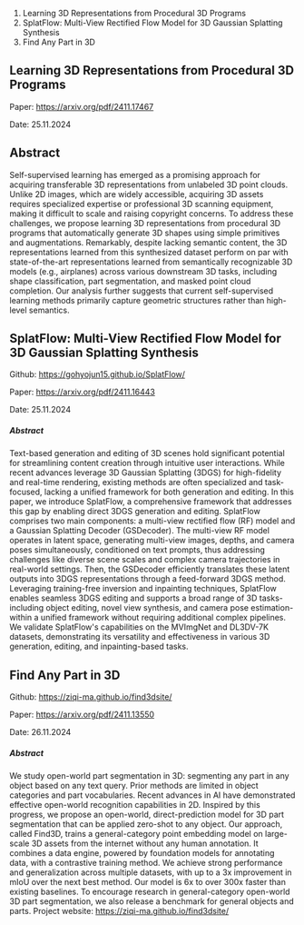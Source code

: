 1. Learning 3D Representations from Procedural 3D Programs
2. SplatFlow: Multi-View Rectified Flow Model for 3D Gaussian Splatting Synthesis
3. Find Any Part in 3D


## Learning 3D Representations from Procedural 3D Programs

Paper: https://arxiv.org/pdf/2411.17467

Date: 25.11.2024

## Abstract
Self-supervised learning has emerged as a promising approach for acquiring transferable 3D representations from unlabeled 3D point clouds. Unlike 2D images, which are widely accessible, acquiring 3D assets requires specialized expertise or professional 3D scanning equipment, making it difficult to scale and raising copyright concerns. To address these challenges, we propose learning 3D representations from procedural 3D programs that automatically generate 3D shapes using simple primitives and augmentations. Remarkably, despite lacking semantic content, the 3D representations learned from this synthesized dataset perform on par with state-of-the-art representations learned from semantically recognizable 3D models (e.g., airplanes) across various downstream 3D tasks, including shape classification, part segmentation, and masked point cloud completion. Our analysis further suggests that current self-supervised learning methods primarily capture geometric structures rather than high-level semantics.

## SplatFlow: Multi-View Rectified Flow Model for 3D Gaussian Splatting Synthesis

Github: https://gohyojun15.github.io/SplatFlow/

Paper: https://arxiv.org/pdf/2411.16443

Date: 25.11.2024

##### Abstract
Text-based generation and editing of 3D scenes hold significant potential for streamlining content creation through intuitive user interactions. While recent advances leverage 3D Gaussian Splatting (3DGS) for high-fidelity and real-time rendering, existing methods are often specialized and task-focused, lacking a unified framework for both generation and editing. In this paper, we introduce SplatFlow, a comprehensive framework that addresses this gap by enabling direct 3DGS generation and editing. SplatFlow comprises two main components: a multi-view rectified flow (RF) model and a Gaussian Splatting Decoder (GSDecoder). The multi-view RF model operates in latent space, generating multi-view images, depths, and camera poses simultaneously, conditioned on text prompts, thus addressing challenges like diverse scene scales and complex camera trajectories in real-world settings. Then, the GSDecoder efficiently translates these latent outputs into 3DGS representations through a feed-forward 3DGS method. Leveraging training-free inversion and inpainting techniques, SplatFlow enables seamless 3DGS editing and supports a broad range of 3D tasks-including object editing, novel view synthesis, and camera pose estimation-within a unified framework without requiring additional complex pipelines. We validate SplatFlow's capabilities on the MVImgNet and DL3DV-7K datasets, demonstrating its versatility and effectiveness in various 3D generation, editing, and inpainting-based tasks.

## Find Any Part in 3D

Github: https://ziqi-ma.github.io/find3dsite/

Paper: https://arxiv.org/pdf/2411.13550

Date: 26.11.2024

##### Abstract
We study open-world part segmentation in 3D: segmenting any part in any object based on any text query. Prior methods are limited in object categories and part vocabularies. Recent advances in AI have demonstrated effective open-world recognition capabilities in 2D. Inspired by this progress, we propose an open-world, direct-prediction model for 3D part segmentation that can be applied zero-shot to any object. Our approach, called Find3D, trains a general-category point embedding model on large-scale 3D assets from the internet without any human annotation. It combines a data engine, powered by foundation models for annotating data, with a contrastive training method. We achieve strong performance and generalization across multiple datasets, with up to a 3x improvement in mIoU over the next best method. Our model is 6x to over 300x faster than existing baselines. To encourage research in general-category open-world 3D part segmentation, we also release a benchmark for general objects and parts. Project website: https://ziqi-ma.github.io/find3dsite/
